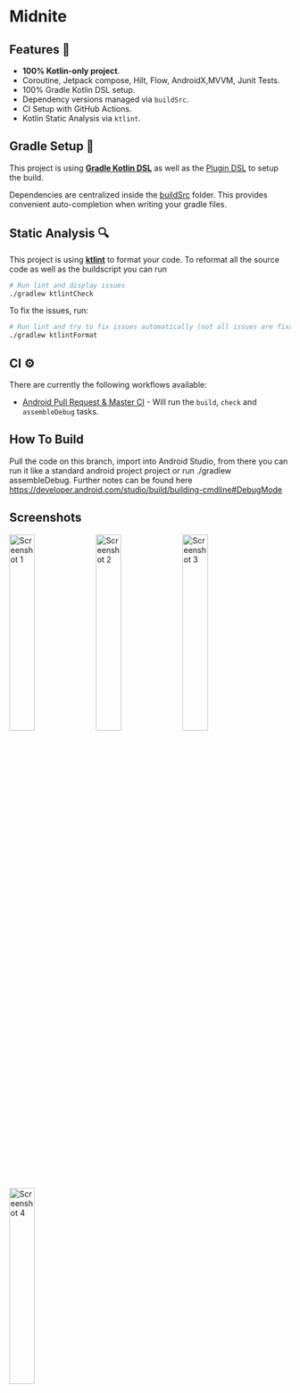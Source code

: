 # Midnite
## Features 🎨

- **100% Kotlin-only project**.
- Coroutine, Jetpack compose, Hilt, Flow, AndroidX,MVVM, Junit Tests.
- 100% Gradle Kotlin DSL setup.
- Dependency versions managed via `buildSrc`.
- CI Setup with GitHub Actions.
- Kotlin Static Analysis via `ktlint`.

## Gradle Setup 🐘

This project is using [**Gradle Kotlin DSL**](https://docs.gradle.org/current/userguide/kotlin_dsl.html) as well as the [Plugin DSL](https://docs.gradle.org/current/userguide/plugins.html#sec:plugins_block) to setup the build.

Dependencies are centralized inside the [buildSrc](buildSrc/src/main/kotlin) folder. This provides convenient auto-completion when writing your gradle files.

## Static Analysis 🔍

This project is using [**ktlint**](https://github.com/pinterest/ktlint) to format your code. To reformat all the source code as well as the buildscript you can run
```bash
# Run lint and display issues
./gradlew ktlintCheck
```


To fix the issues, run:
```bash
# Run lint and try to fix issues automatically (not all issues are fixable this way)
./gradlew ktlintFormat
```

## CI ⚙️

There are currently the following workflows available:
- [Android Pull Request & Master CI](.github/workflows/workflow.yml) - Will run the `build`, `check` and `assembleDebug` tasks.

## How To Build
Pull the code on this branch, import into Android Studio, from there you can run it like a standard
android project project or run ./gradlew assembleDebug. Further notes can be found here https://developer.android.com/studio/build/building-cmdline#DebugMode

## Screenshots
<img src="screenshots/1.png" width="30%" height="30%" alt="Screenshot 1">
<img src="screenshots/2.png" width=30% height=30% alt="Screenshot 2">
<img src="screenshots/3.png" width=30% height=30% alt="Screenshot 3">
<img src="screenshots/4.png" width=30% height=30% alt="Screenshot 4">